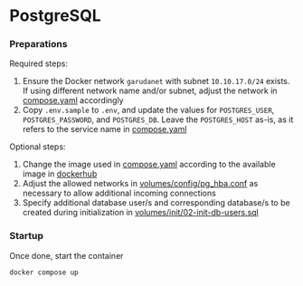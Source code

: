 # PostgreSQL

### Preparations

Required steps:
1. Ensure the Docker network `garudanet` with subnet `10.10.17.0/24` exists. If using different network name and/or subnet, adjust the network in [compose.yaml](/compose.yaml) accordingly
1. Copy `.env.sample` to `.env`, and update the values for `POSTGRES_USER`, `POSTGRES_PASSWORD`, and `POSTGRES_DB`. Leave the `POSTGRES_HOST` as-is, as it refers to the service name in [compose.yaml](/compose.yaml)

Optional steps:

1. Change the image used in [compose.yaml](/compose.yaml) according to the available image in [dockerhub](https://hub.docker.com/_/postgres/)
2. Adjust the allowed networks in [volumes/config/pg_hba.conf](/volumes/config/pg_hba.conf) as necessary to allow additional incoming connections
3. Specify additional database user/s and corresponding database/s to be created during initialization in [volumes/init/02-init-db-users.sql](/volumes/init/02-init-db-users.sql)

### Startup

Once done, start the container
```
docker compose up
```
